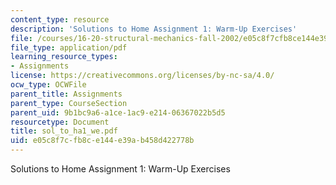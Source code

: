```yaml
---
content_type: resource
description: 'Solutions to Home Assignment 1: Warm-Up Exercises'
file: /courses/16-20-structural-mechanics-fall-2002/e05c8f7cfb8ce144e39ab458d422778b_sol_to_ha1_we.pdf
file_type: application/pdf
learning_resource_types:
- Assignments
license: https://creativecommons.org/licenses/by-nc-sa/4.0/
ocw_type: OCWFile
parent_title: Assignments
parent_type: CourseSection
parent_uid: 9b1bc9a6-a1ce-1ac9-e214-06367022b5d5
resourcetype: Document
title: sol_to_ha1_we.pdf
uid: e05c8f7c-fb8c-e144-e39a-b458d422778b
---
```

Solutions to Home Assignment 1: Warm-Up Exercises
